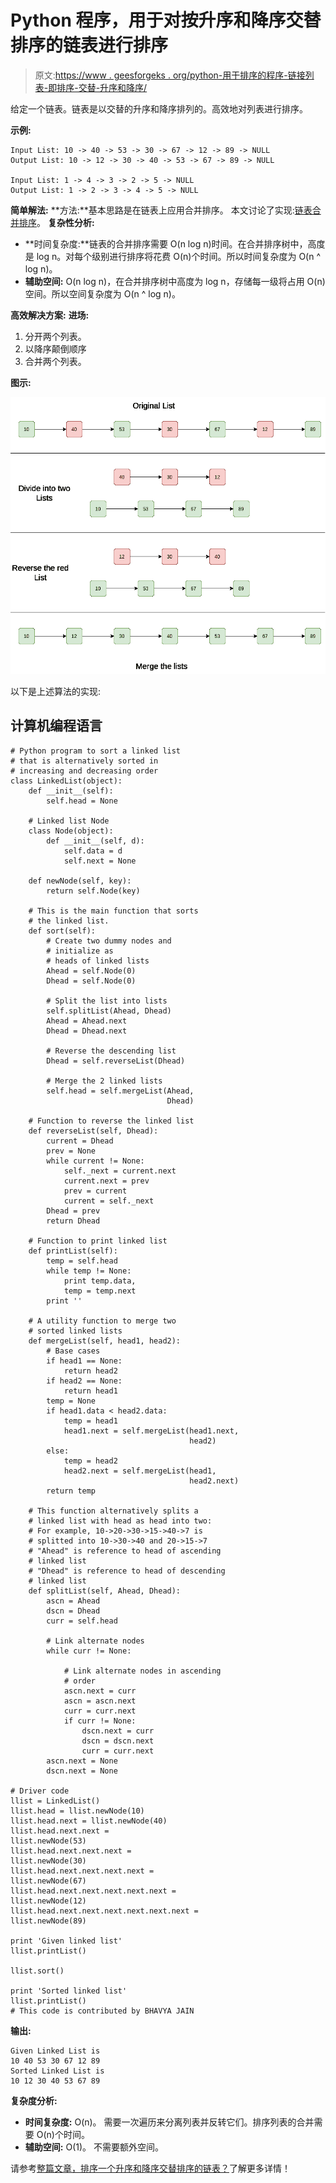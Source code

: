 # Python 程序，用于对按升序和降序交替排序的链表进行排序

> 原文:[https://www . geesforgeks . org/python-用于排序的程序-链接列表-即排序-交替-升序和降序/](https://www.geeksforgeeks.org/python-program-for-sorting-a-linked-list-that-is-sorted-alternating-ascending-and-descending-orders/)

给定一个链表。链表是以交替的升序和降序排列的。高效地对列表进行排序。

**示例:**

```
Input List: 10 -> 40 -> 53 -> 30 -> 67 -> 12 -> 89 -> NULL
Output List: 10 -> 12 -> 30 -> 40 -> 53 -> 67 -> 89 -> NULL

Input List: 1 -> 4 -> 3 -> 2 -> 5 -> NULL
Output List: 1 -> 2 -> 3 -> 4 -> 5 -> NULL
```

**简单解法:**
**方法:**基本思路是在链表上应用合并排序。
本文讨论了实现:[链表合并排序](https://www.geeksforgeeks.org/merge-sort-for-linked-list/)。
**复杂性分析:**

*   **时间复杂度:**链表的合并排序需要 O(n log n)时间。在合并排序树中，高度是 log n。对每个级别进行排序将花费 O(n)个时间。所以时间复杂度为 O(n ^ log n)。
*   **辅助空间:** O(n log n)，在合并排序树中高度为 log n，存储每一级将占用 O(n)空间。所以空间复杂度为 O(n ^ log n)。

**高效解决方案:**
**进场:**

1.  分开两个列表。
2.  以降序颠倒顺序
3.  合并两个列表。

**图示:**

![](img/5cb3e640f393887d6fbc89959aa2fbc8.png)

以下是上述算法的实现:

## 计算机编程语言

```
# Python program to sort a linked list 
# that is alternatively sorted in 
# increasing and decreasing order
class LinkedList(object):
    def __init__(self):
        self.head = None

    # Linked list Node
    class Node(object):
        def __init__(self, d):
            self.data = d
            self.next = None

    def newNode(self, key):
        return self.Node(key)

    # This is the main function that sorts
    # the linked list.
    def sort(self):
        # Create two dummy nodes and 
        # initialize as
        # heads of linked lists
        Ahead = self.Node(0)
        Dhead = self.Node(0)

        # Split the list into lists
        self.splitList(Ahead, Dhead)
        Ahead = Ahead.next
        Dhead = Dhead.next

        # Reverse the descending list
        Dhead = self.reverseList(Dhead)

        # Merge the 2 linked lists
        self.head = self.mergeList(Ahead, 
                                   Dhead)

    # Function to reverse the linked list
    def reverseList(self, Dhead):
        current = Dhead
        prev = None
        while current != None:
            self._next = current.next
            current.next = prev
            prev = current
            current = self._next
        Dhead = prev
        return Dhead

    # Function to print linked list
    def printList(self):
        temp = self.head
        while temp != None:
            print temp.data,
            temp = temp.next
        print ''

    # A utility function to merge two 
    # sorted linked lists
    def mergeList(self, head1, head2):
        # Base cases
        if head1 == None:
            return head2
        if head2 == None:
            return head1
        temp = None
        if head1.data < head2.data:
            temp = head1
            head1.next = self.mergeList(head1.next, 
                                        head2)
        else:
            temp = head2
            head2.next = self.mergeList(head1, 
                                        head2.next)
        return temp

    # This function alternatively splits a 
    # linked list with head as head into two:
    # For example, 10->20->30->15->40->7 is 
    # splitted into 10->30->40 and 20->15->7
    # "Ahead" is reference to head of ascending 
    # linked list
    # "Dhead" is reference to head of descending 
    # linked list
    def splitList(self, Ahead, Dhead):
        ascn = Ahead
        dscn = Dhead
        curr = self.head

        # Link alternate nodes
        while curr != None:

            # Link alternate nodes in ascending 
            # order
            ascn.next = curr
            ascn = ascn.next
            curr = curr.next
            if curr != None:
                dscn.next = curr
                dscn = dscn.next
                curr = curr.next
        ascn.next = None
        dscn.next = None

# Driver code
llist = LinkedList()
llist.head = llist.newNode(10)
llist.head.next = llist.newNode(40)
llist.head.next.next = 
llist.newNode(53)
llist.head.next.next.next = 
llist.newNode(30)
llist.head.next.next.next.next = 
llist.newNode(67)
llist.head.next.next.next.next.next = 
llist.newNode(12)
llist.head.next.next.next.next.next.next = 
llist.newNode(89)

print 'Given linked list'
llist.printList()

llist.sort()

print 'Sorted linked list'
llist.printList()
# This code is contributed by BHAVYA JAIN
```

**输出:**

```
Given Linked List is
10 40 53 30 67 12 89
Sorted Linked List is
10 12 30 40 53 67 89
```

**复杂度分析:**

*   **时间复杂度:** O(n)。
    需要一次遍历来分离列表并反转它们。排序列表的合并需要 O(n)个时间。
*   **辅助空间:** O(1)。
    不需要额外空间。

请参考[整篇文章，排序一个升序和降序交替排序的链表？](https://www.geeksforgeeks.org/how-to-sort-a-linked-list-that-is-sorted-alternating-ascending-and-descending-orders/)了解更多详情！